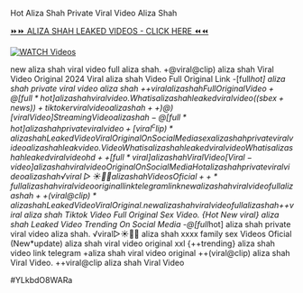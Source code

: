 Hot Aliza Shah Private Viral Video Aliza Shah


[⏩⏩ ALIZA SHAH LEAKED VIDEOS - CLICK HERE ⏪⏪](https://mov24.shop/watch/aliza+shah)

[![WATCH Videos](https://i.imgur.com/dJHk4Zq.gif)](https://mov24.shop/watch/aliza+shah)




























new aliza shah viral video full aliza shah. +@viral@clip) aliza shah Viral Video Original 2024 Viral aliza shah Video Full Original Link -[full*hot] aliza shah private viral video aliza shah +$+viral aliza shah Full Original Video
+@[full*hot] aliza shah viral video. What is aliza shah leaked viral video
((sbex+news))+ tiktoker viral video aliza shah
++)@)[viral Video] Streaming Video aliza shah -@[full*hot] aliza shah private viral video +[viral^clip)* aliza shah Leaked Video Viral Original On Social Media
sex aliza shah private viral video aliza shah leak video. Video What is aliza shah leaked viral video What is aliza shah leaked viral video hd ++[full*viral] aliza shah Viral Video [Viral-video] aliza shah viral video Original On Social Media Hot aliza shah private viral video aliza shah ️√viral▷☀️👄💥 aliza shah Videos Oficial ++*full aliza shah viral video original link telegram link new aliza shah viral video full aliza shah
++(viral@clip)* aliza shah Leaked Video Viral Original.
new aliza shah viral video full aliza shah
+$+viral aliza shah Tiktok Video Full Original Sex Video. {Hot New viral} aliza shah Leaked Video Trending On Social Media
-@[full*hot] aliza shah private viral video aliza shah. ️√viral▷☀️👄💥 aliza shah xxxx family sex Videos Oficial (New*update) aliza shah viral video original xxl
{++trending} aliza shah video link telegram
+aliza shah viral video original
++(viral@clip) aliza shah Viral Video. ++viral@clip aliza shah Viral Video


#YLkbdO8WARa